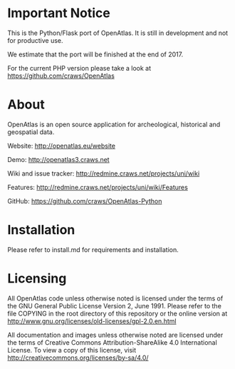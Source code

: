 # Important Notice

This is the Python/Flask port of OpenAtlas. It is still in development and not for productive use.

We estimate that the port will be finished at the end of 2017.

For the current PHP version please take a look at https://github.com/craws/OpenAtlas

# About

OpenAtlas is an open source application for archeological, historical and geospatial data.

Website: http://openatlas.eu/website

Demo: http://openatlas3.craws.net

Wiki and issue tracker: http://redmine.craws.net/projects/uni/wiki

Features: http://redmine.craws.net/projects/uni/wiki/Features

GitHub: https://github.com/craws/OpenAtlas-Python

# Installation

Please refer to install.md for requirements and installation.

# Licensing

All OpenAtlas code unless otherwise noted is licensed under the terms of the GNU General Public License Version 2,
June 1991. Please refer to the file COPYING in the root directory of this repository or the online version at http://www.gnu.org/licenses/old-licenses/gpl-2.0.en.html

All documentation and images unless otherwise noted are licensed under the terms of
Creative Commons Attribution-ShareAlike 4.0 International License.
To view a copy of this license, visit http://creativecommons.org/licenses/by-sa/4.0/
